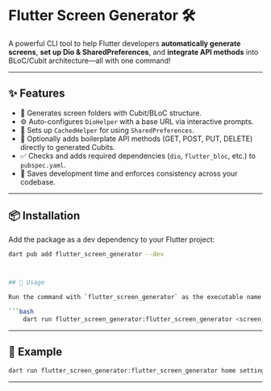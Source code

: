 # Flutter Screen Generator 🛠️

A powerful CLI tool to help Flutter developers **automatically generate screens**, **set up Dio & SharedPreferences**, and **integrate API methods** into BLoC/Cubit architecture—all with one command!

---

## ✨ Features

- 🔄 Generates screen folders with Cubit/BLoC structure.
- ⚙️ Auto-configures `DioHelper` with a base URL via interactive prompts.
- 💾 Sets up `CachedHelper` for using `SharedPreferences`.
- 🔌 Optionally adds boilerplate API methods (GET, POST, PUT, DELETE) directly to generated Cubits.
- ✅ Checks and adds required dependencies (`dio`, `flutter_bloc`, etc.) to `pubspec.yaml`.
- 🚀 Saves development time and enforces consistency across your codebase.

---

## 📦 Installation

Add the package as a dev dependency to your Flutter project:

```bash
dart pub add flutter_screen_generator --dev



## 🚀 Usage

Run the command with `flutter_screen_generator` as the executable name

```bash
    dart run flutter_screen_generator:flutter_screen_generator <screen_name>
```

---

## 🚀 Example

```bash
dart run flutter_screen_generator:flutter_screen_generator home settings profile
```

---

